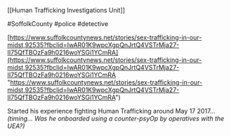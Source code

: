 [[Human Trafficking Investigations Unit]]


#SoffolkCounty 
#police 
#detective



[https://www.suffolkcountynews.net/stories/sex-trafficking-in-our-midst,92535?fbclid=IwAR01K9wpcXgpQnJrtQ4VSTrMja27-II75QfTBOzFa9h0216woYSGi1YCmRA](https://www.suffolkcountynews.net/stories/sex-trafficking-in-our-midst,92535?fbclid=IwAR01K9wpcXgpQnJrtQ4VSTrMja27-II75QfTBOzFa9h0216woYSGi1YCmRA "https://www.suffolkcountynews.net/stories/sex-trafficking-in-our-midst,92535?fbclid=IwAR01K9wpcXgpQnJrtQ4VSTrMja27-II75QfTBOzFa9h0216woYSGi1YCmRA")


Started his experience fighting Human Trafficking around May 17 2017... *(timing... Was he onboarded using a counter-psyOp by operatives with the UEA?)*


